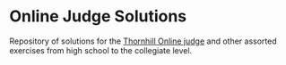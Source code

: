 # Online Judge Solutions
Repository of solutions for the [Thornhill Online judge](https://tssoj.ca/) and other assorted exercises from high school to the collegiate level.


